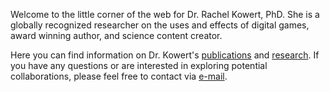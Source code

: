 Welcome to the little corner of the web for Dr. Rachel Kowert, PhD. She is a globally recognized researcher on the uses and effects of digital games, award winning author, and science content creator.

Here you can find information on Dr. Kowert's [publications](/cv#publications) and [research](/about#research). If you have any questions or are interested in exploring potential collaborations, please feel free to contact via [e-mail](mailto:rkowert@gmail.com).

